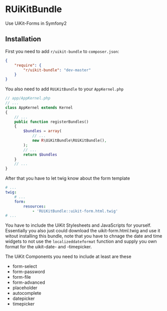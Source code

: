 # RUiKitBundle

Use UiKit-Forms in Symfony2

## Installation

First you need to add ```r/uikit-bundle``` to ```composer.json```:

```json
{
    "require": {
        "r/uikit-bundle": "dev-master"
    }
}
```

You also need to add ```RUiKitBundle``` to your ```AppKernel.php```

```php
// app/AppKernel.php
// ...
class AppKernel extends Kernel
{
    // ...
    public function registerBundles()
    {
        $bundles = array(
            // ...
            new R\UiKitBundle\RUiKitBundle(),
        );
        // ...
        return $bundles
    }
    // ...
}
```

After that you have to let twig know about the form template

```yaml
# ...
twig:
    # ...
    form:
        resources:
            - 'RUiKitBundle::uikit-form.html.twig'
# ...
```

You have to include the UiKit Stylesheets and JavaScripts for yourself.
Essentially you also just could download the uikit-form.html.twig and use it
witout installing this bundle, note that you have to chnage the date and time
widgets to not use the `localizeddateformat` function and supply you own format
for the uikit-date- and -timepicker.

The UiKit Components you need to include at least are these

- form-select
- form-password
- form-file
- form-advanced
- placeholder
- autocomplete
- datepicker
- timepicker
